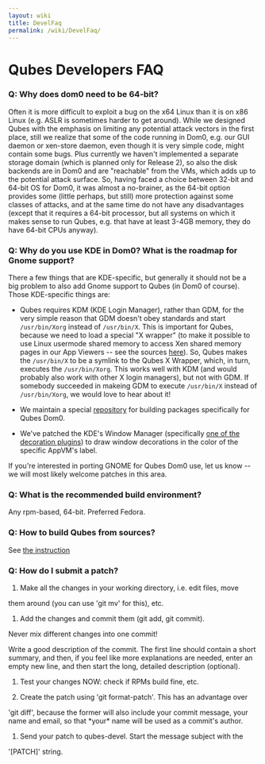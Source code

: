 ```yaml
---
layout: wiki
title: DevelFaq
permalink: /wiki/DevelFaq/
---
```


Qubes Developers FAQ
====================

### Q: Why does dom0 need to be 64-bit?

Often it is more difficult to exploit a bug on the x64 Linux than it is on x86 Linux (e.g. ASLR is sometimes harder to get around). While we designed Qubes with the emphasis on limiting any potential attack vectors in the first place, still we realize that some of the code running in Dom0, e.g. our GUI daemon or xen-store daemon, even though it is very simple code, might contain some bugs. Plus currently we haven't implemented a separate storage domain (which is planned only for Release 2), so also the disk backends are in Dom0 and are "reachable" from the VMs, which adds up to the potential attack surface. So, having faced a choice between 32-bit and 64-bit OS for Dom0, it was almost a no-brainer, as the 64-bit option provides some (little perhaps, but still) more protection against some classes of attacks, and at the same time do not have any disadvantages (except that it requires a 64-bit processor, but all systems on which it makes sense to run Qubes, e.g. that have at least 3-4GB memory, they do have 64-bit CPUs anyway).

### Q: Why do you use KDE in Dom0? What is the roadmap for Gnome support?

There a few things that are KDE-specific, but generally it should not be a big problem to also add Gnome support to Qubes (in Dom0 of course). Those KDE-specific things are:

-   Qubes requires KDM (KDE Login Manager), rather than GDM, for the very simple reason that GDM doesn't obey standards and start ```/usr/bin/Xorg``` instead of ```/usr/bin/X```. This is important for Qubes, because we need to load a special "X wrapper" (to make it possible to use Linux usermode shared memory to access Xen shared memory pages in our App Viewers -- see the sources [​here](http://qubes-os.org/gitweb/?p=mainstream/gui.git;a=tree;f=shmoverride;h=75133ddcdad0c6a59e630f005569bb8c758b67c5;hb=HEAD)). So, Qubes makes the ```/usr/bin/X``` to be a symlink to the Qubes X Wrapper, which, in turn, executes the ```/usr/bin/Xorg```. This works well with KDM (and would probably also work with other X login managers), but not with GDM. If somebody succeeded in makeing GDM to execute ```/usr/bin/X``` instead of ```/usr/bin/Xorg```, we would love to hear about it!

-   We maintain a special [repository](/wiki/KdeDom0) for building packages specifically for Qubes Dom0.

-   We've patched the KDE's Window Manager (specifically [​one of the decoration plugins](https://qubes-os.org/gitweb/?p=mainstream/kde-dom0.git;a=commit;h=e1a530d8188a47921da35beff03998eb3fce8e2c)) to draw window decorations in the color of the specific AppVM's label.

If you're interested in porting GNOME for Qubes Dom0 use, let us know -- we will most likely welcome patches in this area.

### Q: What is the recommended build environment?

Any rpm-based, 64-bit. Preferred Fedora.

### Q: How to build Qubes from sources?

See [the instruction](/wiki/QubesBuilder)

### Q: How do I submit a patch?

1.  Make all the changes in your working directory, i.e. edit files, move

them around (you can use 'git mv' for this), etc.

1.  Add the changes and commit them (git add, git commit).

Never mix different changes into one commit!

Write a good description of the commit. The first line should contain a short summary, and then, if you feel like more explanations are needed, enter an empty new line, and then start the long, detailed description (optional).

1.  Test your changes NOW: check if RPMs build fine, etc.

1.  Create the patch using 'git format-patch'. This has an advantage over

'git diff', because the former will also include your commit message, your name and email, so that \*your\* name will be used as a commit's author.

1.  Send your patch to qubes-devel. Start the message subject with the

'[PATCH]' string.
